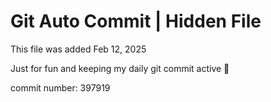 # Git Auto Commit | Hidden File

This file was added Feb 12, 2025

Just for fun and keeping my daily git commit active 🤪

commit number: 397919
